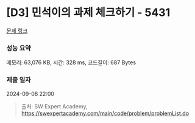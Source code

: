 # [D3] 민석이의 과제 체크하기 - 5431 

[문제 링크](https://swexpertacademy.com/main/code/problem/problemDetail.do?contestProbId=AWVl3rWKDBYDFAXm) 

### 성능 요약

메모리: 63,076 KB, 시간: 328 ms, 코드길이: 687 Bytes

### 제출 일자

2024-09-08 22:00



> 출처: SW Expert Academy, https://swexpertacademy.com/main/code/problem/problemList.do